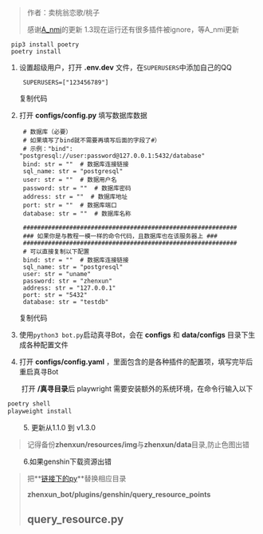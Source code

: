 > 作者：卖桃翁恋歌/桃子
>
> 感谢[A_nmi](https://github.com/HibiKier)的更新 1.3现在运行还有很多插件被ignore，等A_nmi更新
>

```
 pip3 install poetry
 poetry install
```

1. 设置超级用户，打开 **.env.dev** 文件，在`SUPERUSERS`中添加自己的QQ

    ```
     SUPERUSERS=["123456789"]
    ```

    复制代码
2. 打开 **configs/config.py** 填写数据库数据

    ```
     # 数据库（必要）
     # 如果填写了bind就不需要再填写后面的字段了#）
     # 示例："bind": "postgresql://user:password@127.0.0.1:5432/database"
     bind: str = ""  # 数据库连接链接
     sql_name: str = "postgresql"
     user: str = ""  # 数据用户名
     password: str = ""  # 数据库密码
     address: str = ""  # 数据库地址
     port: str = ""  # 数据库端口
     database: str = ""  # 数据库名称

     ############################################################
     ### 如果你是与教程一模一样的命令代码，且数据库也在该服务器上 ###
     ############################################################
     # 可以直接复制以下配置
     bind: str = ""  # 数据库连接链接
     sql_name: str = "postgresql"
     user: str = "uname"
     password: str = "zhenxun"
     address: str = "127.0.0.1"
     port: str = "5432"
     database: str = "testdb"
    ```

    复制代码
3. 使用`python3 bot.py`启动真寻Bot，会在 **configs** 和 **data/configs** 目录下生成各种配置文件
4. 打开  **configs/config.yaml** ，里面包含的是各种插件的配置项，填写完毕后重启真寻Bot

　　打开 **/真寻目录**后 playwright 需要安装额外的系统环境，在命令行输入以下

```python
poetry shell
playweight install
```

　　  5.	更新从1.1.0 到 v1.3.0

> 记得备份**zhenxun/resources/img**与**zhenxun/data**目录,防止色图出错
>

　　  6.如果genshin下载资源出错

> 把**[链接下的py](https://github.com/HibiKier/zhenxun_bot/blob/main/plugins/genshin/query_resource_points/query_resource.py)**替换相应目录
>
> **zhenxun_bot/plugins/genshin/query_resource_points**
>
> ## **query_resource.py**
>

　　
